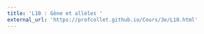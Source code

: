 ```yaml
---
title: 'L10 : Gène et allèles '
external_url: 'https://profcollet.github.io/Cours/3e/L10.html'
---
```


